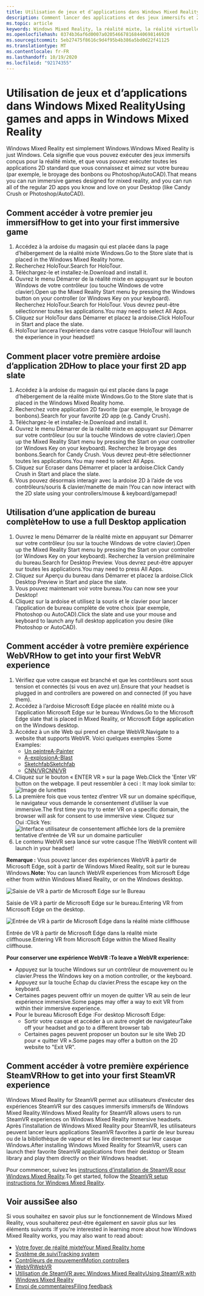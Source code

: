 ```yaml
---
title: Utilisation de jeux et d’applications dans Windows Mixed Reality
description: Comment lancer des applications et des jeux immersifs et 2D, afficher le bureau et expérimenter du contenu WebVR et SteamVR.
ms.topic: article
keywords: Windows Mixed Reality, la réalité mixte, la réalité virtuelle, VR, MR, applications, jeux, Desktop, SteamVR, WebVR, Steam
ms.openlocfilehash: 0374b36af6d0007a020546678168440698146920
ms.sourcegitcommit: 5eb27475f8616c9d4f95b4b386a5bd0d22f41125
ms.translationtype: MT
ms.contentlocale: fr-FR
ms.lasthandoff: 10/19/2020
ms.locfileid: "92174355"
---
```

# <a name="using-games-and-apps-in-windows-mixed-reality"></a><span data-ttu-id="9f305-104">Utilisation de jeux et d’applications dans Windows Mixed Reality</span><span class="sxs-lookup"><span data-stu-id="9f305-104">Using games and apps in Windows Mixed Reality</span></span>

<span data-ttu-id="9f305-105">Windows Mixed Reality est simplement Windows.</span><span class="sxs-lookup"><span data-stu-id="9f305-105">Windows Mixed Reality is just Windows.</span></span> <span data-ttu-id="9f305-106">Cela signifie que vous pouvez exécuter des jeux immersifs conçus pour la réalité mixte, et que vous pouvez exécuter toutes les applications 2D standard que vous connaissez et aimez sur votre bureau (par exemple, le broyage des bonbons ou Photoshop/AutoCAD).</span><span class="sxs-lookup"><span data-stu-id="9f305-106">That means you can run immersive games designed for mixed reality, and you can run all of the regular 2D apps you know and love on your Desktop (like Candy Crush or Photoshop/AutoCAD).</span></span>

## <a name="how-to-get-into-your-first-immersive-game"></a><span data-ttu-id="9f305-107">Comment accéder à votre premier jeu immersif</span><span class="sxs-lookup"><span data-stu-id="9f305-107">How to get into your first immersive game</span></span>
1. <span data-ttu-id="9f305-108">Accédez à la ardoise du magasin qui est placée dans la page d’hébergement de la réalité mixte Windows.</span><span class="sxs-lookup"><span data-stu-id="9f305-108">Go to the Store slate that is placed in the Windows Mixed Reality home.</span></span>
2. <span data-ttu-id="9f305-109">Recherchez HoloTour.</span><span class="sxs-lookup"><span data-stu-id="9f305-109">Search for HoloTour.</span></span>
3. <span data-ttu-id="9f305-110">Téléchargez-le et installez-le.</span><span class="sxs-lookup"><span data-stu-id="9f305-110">Download and install it.</span></span>
4. <span data-ttu-id="9f305-111">Ouvrez le menu Démarrer de la réalité mixte en appuyant sur le bouton Windows de votre contrôleur (ou touche Windows de votre clavier).</span><span class="sxs-lookup"><span data-stu-id="9f305-111">Open up the Mixed Reality Start menu by pressing the Windows button on your controller (or Windows Key on your keyboard).</span></span> <span data-ttu-id="9f305-112">Recherchez HoloTour.</span><span class="sxs-lookup"><span data-stu-id="9f305-112">Search for HoloTour.</span></span> <span data-ttu-id="9f305-113">Vous devrez peut-être sélectionner toutes les applications.</span><span class="sxs-lookup"><span data-stu-id="9f305-113">You may need to select All Apps.</span></span>
5. <span data-ttu-id="9f305-114">Cliquez sur HoloTour dans Démarrer et placez la ardoise.</span><span class="sxs-lookup"><span data-stu-id="9f305-114">Click HoloTour in Start and place the slate.</span></span>
6. <span data-ttu-id="9f305-115">HoloTour lancera l’expérience dans votre casque !</span><span class="sxs-lookup"><span data-stu-id="9f305-115">HoloTour will launch the experience in your headset!</span></span>

## <a name="how-to-place-your-first-2d-app-slate"></a><span data-ttu-id="9f305-116">Comment placer votre première ardoise d’application 2D</span><span class="sxs-lookup"><span data-stu-id="9f305-116">How to place your first 2D app slate</span></span>
1. <span data-ttu-id="9f305-117">Accédez à la ardoise du magasin qui est placée dans la page d’hébergement de la réalité mixte Windows.</span><span class="sxs-lookup"><span data-stu-id="9f305-117">Go to the Store slate that is placed in the Windows Mixed Reality home.</span></span>
2. <span data-ttu-id="9f305-118">Recherchez votre application 2D favorite (par exemple, le broyage de bonbons).</span><span class="sxs-lookup"><span data-stu-id="9f305-118">Search for your favorite 2D app (e.g. Candy Crush).</span></span>
3. <span data-ttu-id="9f305-119">Téléchargez-le et installez-le.</span><span class="sxs-lookup"><span data-stu-id="9f305-119">Download and install it.</span></span>
4. <span data-ttu-id="9f305-120">Ouvrez le menu Démarrer de la réalité mixte en appuyant sur Démarrer sur votre contrôleur (ou sur la touche Windows de votre clavier).</span><span class="sxs-lookup"><span data-stu-id="9f305-120">Open up the Mixed Reality Start menu by pressing the Start on your controller (or Windows Key on your keyboard).</span></span> <span data-ttu-id="9f305-121">Recherchez le broyage des bonbons.</span><span class="sxs-lookup"><span data-stu-id="9f305-121">Search for Candy Crush.</span></span> <span data-ttu-id="9f305-122">Vous devrez peut-être sélectionner toutes les applications.</span><span class="sxs-lookup"><span data-stu-id="9f305-122">You may need to select All Apps.</span></span>
5. <span data-ttu-id="9f305-123">Cliquez sur Ecraser dans Démarrer et placer la ardoise.</span><span class="sxs-lookup"><span data-stu-id="9f305-123">Click Candy Crush in Start and place the slate.</span></span>
6. <span data-ttu-id="9f305-124">Vous pouvez désormais interagir avec la ardoise 2D à l’aide de vos contrôleurs/souris & clavier/manette de main !</span><span class="sxs-lookup"><span data-stu-id="9f305-124">You can now interact with the 2D slate using your controllers/mouse & keyboard/gamepad!</span></span>

## <a name="how-to-use-a-full-desktop-application"></a><span data-ttu-id="9f305-125">Utilisation d’une application de bureau complète</span><span class="sxs-lookup"><span data-stu-id="9f305-125">How to use a full Desktop application</span></span>
1. <span data-ttu-id="9f305-126">Ouvrez le menu Démarrer de la réalité mixte en appuyant sur Démarrer sur votre contrôleur (ou sur la touche Windows de votre clavier).</span><span class="sxs-lookup"><span data-stu-id="9f305-126">Open up the Mixed Reality Start menu by pressing the Start on your controller (or Windows Key on your keyboard).</span></span> <span data-ttu-id="9f305-127">Recherchez la version préliminaire du bureau.</span><span class="sxs-lookup"><span data-stu-id="9f305-127">Search for Desktop Preview.</span></span> <span data-ttu-id="9f305-128">Vous devrez peut-être appuyer sur toutes les applications.</span><span class="sxs-lookup"><span data-stu-id="9f305-128">You may need to press All Apps.</span></span>
2. <span data-ttu-id="9f305-129">Cliquez sur Aperçu du bureau dans Démarrer et placez la ardoise.</span><span class="sxs-lookup"><span data-stu-id="9f305-129">Click Desktop Preview in Start and place the slate.</span></span>
3. <span data-ttu-id="9f305-130">Vous pouvez maintenant voir votre bureau.</span><span class="sxs-lookup"><span data-stu-id="9f305-130">You can now see your Desktop!</span></span>
4. <span data-ttu-id="9f305-131">Cliquez sur la ardoise et utilisez la souris et le clavier pour lancer l’application de bureau complète de votre choix (par exemple, Photoshop ou AutoCAD).</span><span class="sxs-lookup"><span data-stu-id="9f305-131">Click the slate and use your mouse and keyboard to launch any full desktop application you desire (like Photoshop or AutoCAD).</span></span>

## <a name="how-to-get-into-your-first-webvr-experience"></a><span data-ttu-id="9f305-132">Comment accéder à votre première expérience WebVR</span><span class="sxs-lookup"><span data-stu-id="9f305-132">How to get into your first WebVR experience</span></span>
1. <span data-ttu-id="9f305-133">Vérifiez que votre casque est branché et que les contrôleurs sont sous tension et connectés (si vous en avez un).</span><span class="sxs-lookup"><span data-stu-id="9f305-133">Ensure that your headset is plugged in and controllers are powered on and connected (if you have them).</span></span>
2. <span data-ttu-id="9f305-134">Accédez à l’ardoise Microsoft Edge placée en réalité mixte ou à l’application Microsoft Edge sur le bureau Windows.</span><span class="sxs-lookup"><span data-stu-id="9f305-134">Go to the Microsoft Edge slate that is placed in Mixed Reality, or Microsoft Edge application on the Windows desktop.</span></span>
3. <span data-ttu-id="9f305-135">Accédez à un site Web qui prend en charge WebVR.</span><span class="sxs-lookup"><span data-stu-id="9f305-135">Navigate to a website that supports WebVR.</span></span> <span data-ttu-id="9f305-136">Voici quelques exemples :</span><span class="sxs-lookup"><span data-stu-id="9f305-136">Some Examples:</span></span>
   * [<span data-ttu-id="9f305-137">Un peintre</span><span class="sxs-lookup"><span data-stu-id="9f305-137">A-Painter</span></span>](https://aframe.io/a-painter/)
   * [<span data-ttu-id="9f305-138">A-explosion</span><span class="sxs-lookup"><span data-stu-id="9f305-138">A-Blast</span></span>](https://aframe.io/a-blast/)
   * [<span data-ttu-id="9f305-139">Sketchfab</span><span class="sxs-lookup"><span data-stu-id="9f305-139">Sketchfab</span></span>](https://sketchfab.com/)
   * [<span data-ttu-id="9f305-140">CNN/VR</span><span class="sxs-lookup"><span data-stu-id="9f305-140">CNN/VR</span></span>](https://cnn.com/vr)
4. <span data-ttu-id="9f305-141">Cliquez sur le bouton « ENTER VR » sur la page Web.</span><span class="sxs-lookup"><span data-stu-id="9f305-141">Click the 'Enter VR' button on the webpage.</span></span> <span data-ttu-id="9f305-142">Il peut ressembler à ceci : </span><span class="sxs-lookup"><span data-stu-id="9f305-142">It may look similar to:</span></span>\
   ![Image de lunettes](images/75px-enter-vr.png)
5. <span data-ttu-id="9f305-144">La première fois que vous tentez d’entrer VR sur un domaine spécifique, le navigateur vous demande le consentement d’utiliser la vue immersive.</span><span class="sxs-lookup"><span data-stu-id="9f305-144">The first time you try to enter VR on a specific domain, the browser will ask for consent to use immersive view.</span></span> <span data-ttu-id="9f305-145">Cliquez sur Oui :</span><span class="sxs-lookup"><span data-stu-id="9f305-145">Click Yes:</span></span> ![Interface utilisateur de consentement affichée lors de la première tentative d’entrée de VR sur un domaine particulier](images/1053px-Webvr-consent-ui.png)
6. <span data-ttu-id="9f305-147">Le contenu WebVR sera lancé sur votre casque !</span><span class="sxs-lookup"><span data-stu-id="9f305-147">The WebVR content will launch in your headset!</span></span>

<span data-ttu-id="9f305-148">**Remarque :** Vous pouvez lancer des expériences WebVR à partir de Microsoft Edge, soit à partir de Windows Mixed Reality, soit sur le bureau Windows.</span><span class="sxs-lookup"><span data-stu-id="9f305-148">**Note:** You can launch WebVR experiences from Microsoft Edge either from within Windows Mixed Reality, or on the Windows desktop.</span></span>

![Saisie de VR à partir de Microsoft Edge sur le Bureau](images/450px-webvr-desktop.png)

<span data-ttu-id="9f305-150">Saisie de VR à partir de Microsoft Edge sur le bureau.</span><span class="sxs-lookup"><span data-stu-id="9f305-150">Entering VR from Microsoft Edge on the desktop.</span></span>

![Entrée de VR à partir de Microsoft Edge dans la réalité mixte cliffhouse](images/450px-enter-vr-cliffhouse.jpg)

<span data-ttu-id="9f305-152">Entrée de VR à partir de Microsoft Edge dans la réalité mixte cliffhouse.</span><span class="sxs-lookup"><span data-stu-id="9f305-152">Entering VR from Microsoft Edge within the Mixed Reality cliffhouse.</span></span>

<span data-ttu-id="9f305-153">**Pour conserver une expérience WebVR :**</span><span class="sxs-lookup"><span data-stu-id="9f305-153">**To leave a WebVR experience:**</span></span>
* <span data-ttu-id="9f305-154">Appuyez sur la touche Windows sur un contrôleur de mouvement ou le clavier.</span><span class="sxs-lookup"><span data-stu-id="9f305-154">Press the Windows key on a motion controller, or the keyboard.</span></span>
* <span data-ttu-id="9f305-155">Appuyez sur la touche Échap du clavier.</span><span class="sxs-lookup"><span data-stu-id="9f305-155">Press the escape key on the keyboard.</span></span>
* <span data-ttu-id="9f305-156">Certaines pages peuvent offrir un moyen de quitter VR au sein de leur expérience immersive.</span><span class="sxs-lookup"><span data-stu-id="9f305-156">Some pages may offer a way to exit VR from within their immersive experience.</span></span>
* <span data-ttu-id="9f305-157">Pour le bureau Microsoft Edge :</span><span class="sxs-lookup"><span data-stu-id="9f305-157">For desktop Microsoft Edge:</span></span>
  * <span data-ttu-id="9f305-158">Sortir votre casque et accéder à un autre onglet de navigateur</span><span class="sxs-lookup"><span data-stu-id="9f305-158">Take off your headset and go to a different browser tab</span></span>
  * <span data-ttu-id="9f305-159">Certaines pages peuvent proposer un bouton sur le site Web 2D pour « quitter VR ».</span><span class="sxs-lookup"><span data-stu-id="9f305-159">Some pages may offer a button on the 2D website to "Exit VR".</span></span>

## <a name="how-to-get-into-your-first-steamvr-experience"></a><span data-ttu-id="9f305-160">Comment accéder à votre première expérience SteamVR</span><span class="sxs-lookup"><span data-stu-id="9f305-160">How to get into your first SteamVR experience</span></span>

<span data-ttu-id="9f305-161">Windows Mixed Reality for SteamVR permet aux utilisateurs d’exécuter des expériences SteamVR sur des casques immersifs immersifs de Windows Mixed Reality.</span><span class="sxs-lookup"><span data-stu-id="9f305-161">Windows Mixed Reality for SteamVR allows users to run SteamVR experiences on Windows Mixed Reality immersive headsets.</span></span> <span data-ttu-id="9f305-162">Après l’installation de Windows Mixed Reality pour SteamVR, les utilisateurs peuvent lancer leurs applications SteamVR favorites à partir de leur bureau ou de la bibliothèque de vapeur et les lire directement sur leur casque Windows.</span><span class="sxs-lookup"><span data-stu-id="9f305-162">After installing  Windows Mixed Reality for SteamVR, users can launch their favorite SteamVR applications from their desktop or Steam library and play them directly on their Windows headset.</span></span>

<span data-ttu-id="9f305-163">Pour commencer, suivez les [instructions d’installation de SteamVR pour Windows Mixed Reality](https://docs.microsoft.com/windows/mixed-reality/enthusiast-guide/using-steamvr-with-windows-mixed-reality).</span><span class="sxs-lookup"><span data-stu-id="9f305-163">To get started, follow the [SteamVR setup instructions for Windows Mixed Reality](https://docs.microsoft.com/windows/mixed-reality/enthusiast-guide/using-steamvr-with-windows-mixed-reality).</span></span>

## <a name="see-also"></a><span data-ttu-id="9f305-164">Voir aussi</span><span class="sxs-lookup"><span data-stu-id="9f305-164">See also</span></span>

<span data-ttu-id="9f305-165">Si vous souhaitez en savoir plus sur le fonctionnement de Windows Mixed Reality, vous souhaiterez peut-être également en savoir plus sur les éléments suivants :</span><span class="sxs-lookup"><span data-stu-id="9f305-165">If you're interested in learning more about how Windows Mixed Reality works, you may also want to read about:</span></span>
* [<span data-ttu-id="9f305-166">Votre foyer de réalité mixte</span><span class="sxs-lookup"><span data-stu-id="9f305-166">Your Mixed Reality home</span></span>](your-mixed-reality-home.md)
* [<span data-ttu-id="9f305-167">Système de suivi</span><span class="sxs-lookup"><span data-stu-id="9f305-167">Tracking system</span></span>](tracking-system.md)
* [<span data-ttu-id="9f305-168">Contrôleurs de mouvement</span><span class="sxs-lookup"><span data-stu-id="9f305-168">Motion controllers</span></span>](controllers-in-wmr.md)
* [<span data-ttu-id="9f305-169">WebVR</span><span class="sxs-lookup"><span data-stu-id="9f305-169">WebVR</span></span>](webvr.md)
* [<span data-ttu-id="9f305-170">Utilisation de SteamVR avec Windows Mixed Reality</span><span class="sxs-lookup"><span data-stu-id="9f305-170">Using SteamVR with Windows Mixed Reality</span></span>](using-steamvr-with-windows-mixed-reality.md)
* [<span data-ttu-id="9f305-171">Envoi de commentaires</span><span class="sxs-lookup"><span data-stu-id="9f305-171">Filing feedback</span></span>](filing-feedback.md)
